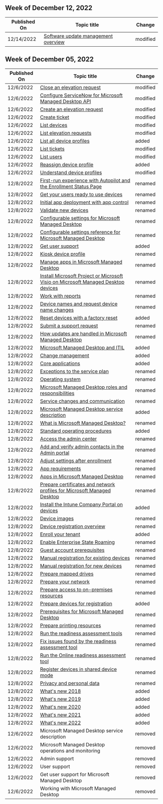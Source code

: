 <!-- This file is generated automatically each week. Changes made to this file will be overwritten.-->



## Week of December 12, 2022


| Published On |Topic title | Change |
|------|------------|--------|
| 12/14/2022 | [Software update management overview](/managed-desktop/operate/updates) | modified |


## Week of December 05, 2022


| Published On |Topic title | Change |
|------|------------|--------|
| 12/6/2022 | [Close an elevation request](/managed-desktop/developer/mmd-api-close-elevation-request) | modified |
| 12/6/2022 | [Configure ServiceNow for Microsoft Managed Desktop API](/managed-desktop/developer/mmd-api-configure-servicenow) | modified |
| 12/6/2022 | [Create an elevation request](/managed-desktop/developer/mmd-api-create-elevation-request) | modified |
| 12/6/2022 | [Create ticket](/managed-desktop/developer/mmd-api-create-ticket) | modified |
| 12/6/2022 | [List devices](/managed-desktop/developer/mmd-api-list-devices) | modified |
| 12/6/2022 | [List elevation requests](/managed-desktop/developer/mmd-api-list-elevation-requests) | modified |
| 12/6/2022 | [List all device profiles](/managed-desktop/developer/mmd-api-list-profiles) | added |
| 12/6/2022 | [List tickets](/managed-desktop/developer/mmd-api-list-tickets) | modified |
| 12/6/2022 | [List users](/managed-desktop/developer/mmd-api-list-users) | modified |
| 12/6/2022 | [Reassign device profile](/managed-desktop/developer/mmd-api-reassign-device-profile) | added |
| 12/6/2022 | [Understand device profiles](/managed-desktop/service-description/profiles) | modified |
| 12/8/2022 | [First-run experience with Autopilot and the Enrollment Status Page](/managed-desktop/deploy/esp-first-run) | renamed |
| 12/8/2022 | [Get your users ready to use devices](/managed-desktop/deploy/get-started-devices) | renamed |
| 12/8/2022 | [Initial app deployment with app control](/managed-desktop/deploy/initial-app-deployment-with-app-control) | renamed |
| 12/8/2022 | [Validate new devices](/managed-desktop/deploy/validate-device) | renamed |
| 12/8/2022 | [Configurable settings for Microsoft Managed Desktop](/managed-desktop/operate/config-setting-overview) | renamed |
| 12/8/2022 | [Configurable settings reference for Microsoft Managed Desktop](/managed-desktop/operate/config-setting-ref) | renamed |
| 12/8/2022 | [Get user support](/managed-desktop/operate/end-user-support) | added |
| 12/8/2022 | [Kiosk device profile](/managed-desktop/operate/kiosk-device-profile) | renamed |
| 12/8/2022 | [Manage apps in Microsoft Managed Desktop](/managed-desktop/operate/manage-apps) | renamed |
| 12/8/2022 | [Install Microsoft Project or Microsoft Visio on Microsoft Managed Desktop devices](/managed-desktop/operate/project-visio) | renamed |
| 12/8/2022 | [Work with reports](/managed-desktop/operate/reports) | renamed |
| 12/8/2022 | [Device names and request device name changes](/managed-desktop/operate/request-device-name-change) | renamed |
| 12/8/2022 | [Reset devices with a factory reset](/managed-desktop/operate/reset-devices-factory) | added |
| 12/8/2022 | [Submit a support request](/managed-desktop/operate/support-request) | renamed |
| 12/8/2022 | [How updates are handled in Microsoft Managed Desktop](/managed-desktop/operate/updates) | renamed |
| 12/8/2022 | [Microsoft Managed Desktop and ITIL](/managed-desktop/overview/mmd-and-itsm) | added |
| 12/8/2022 | [Change management](/managed-desktop/overview/change-management) | added |
| 12/8/2022 | [Core applications](/managed-desktop/overview/core-applications) | added |
| 12/8/2022 | [Exceptions to the service plan](/managed-desktop/overview/exceptions-to-service-plan) | renamed |
| 12/8/2022 | [Operating system](/managed-desktop/overview/operating-system) | renamed |
| 12/8/2022 | [Microsoft Managed Desktop roles and responsibilities](/managed-desktop/overview/roles-and-responsibilities) | renamed |
| 12/8/2022 | [Service changes and communication](/managed-desktop/overview/service-changes-communication) | renamed |
| 12/8/2022 | [Microsoft Managed Desktop service description](/managed-desktop/overview/service-plan-description) | added |
| 12/8/2022 | [What is Microsoft Managed Desktop?](/managed-desktop/overview/service-plan) | renamed |
| 12/8/2022 | [Standard operating procedures](/managed-desktop/overview/standard-operating-procedures) | added |
| 12/8/2022 | [Access the admin center](/managed-desktop/prepare/access-admin-center) | renamed |
| 12/8/2022 | [Add and verify admin contacts in the Admin portal](/managed-desktop/prepare/add-admin-contacts) | renamed |
| 12/8/2022 | [Adjust settings after enrollment](/managed-desktop/prepare/adjust-management-settings) | renamed |
| 12/8/2022 | [App requirements](/managed-desktop/prepare/app-requirements) | renamed |
| 12/8/2022 | [Apps in Microsoft Managed Desktop](/managed-desktop/prepare/apps) | renamed |
| 12/8/2022 | [Prepare certificates and network profiles for Microsoft Managed Desktop](/managed-desktop/prepare/certs-wifi-lan) | renamed |
| 12/8/2022 | [Install the Intune Company Portal on devices](/managed-desktop/prepare/company-portal) | added |
| 12/8/2022 | [Device images](/managed-desktop/prepare/device-images) | renamed |
| 12/8/2022 | [Device registration overview](/managed-desktop/prepare/device-registration-overview) | renamed |
| 12/8/2022 | [Enroll your tenant](/managed-desktop/prepare/enroll-your-tenant) | added |
| 12/8/2022 | [Enable Enterprise State Roaming](/managed-desktop/prepare/enterprise-state-roaming) | renamed |
| 12/8/2022 | [Guest account prerequisites](/managed-desktop/prepare/guest-accounts) | renamed |
| 12/8/2022 | [Manual registration for existing devices](/managed-desktop/prepare/manual-registration-existing-devices) | renamed |
| 12/8/2022 | [Manual registration for new devices](/managed-desktop/prepare/manual-registration) | renamed |
| 12/8/2022 | [Prepare mapped drives](/managed-desktop/prepare/mapped-drives) | renamed |
| 12/8/2022 | [Prepare your network](/managed-desktop/prepare/network) | renamed |
| 12/8/2022 | [Prepare access to on-premises resources](/managed-desktop/prepare/on-premise-resources) | renamed |
| 12/8/2022 | [Prepare devices for registration](/managed-desktop/prepare/prepare-devices-for-registration) | added |
| 12/8/2022 | [Prerequisites for Microsoft Managed Desktop](/managed-desktop/prepare/prerequisites) | renamed |
| 12/8/2022 | [Prepare printing resources](/managed-desktop/prepare/printing) | renamed |
| 12/8/2022 | [Run the readiness assessment tools](/managed-desktop/prepare/readiness-assessment-downloadable) | renamed |
| 12/8/2022 | [Fix issues found by the readiness assessment tool](/managed-desktop/prepare/readiness-assessment-fix) | renamed |
| 12/8/2022 | [Run the Online readiness assessment tool](/managed-desktop/prepare/readiness-assessment-online) | renamed |
| 12/8/2022 | [Register devices in shared device mode](/managed-desktop/prepare/shared-devices) | renamed |
| 12/8/2022 | [Privacy and personal data](/managed-desktop/references/privacy-personal-data) | renamed |
| 12/8/2022 | [What's new 2018](/managed-desktop/whats-new/whats-new-2018) | added |
| 12/8/2022 | [What's new 2019](/managed-desktop/whats-new/whats-new-2019) | added |
| 12/8/2022 | [What's new 2020](/managed-desktop/whats-new/whats-new-2020) | added |
| 12/8/2022 | [What's new 2021](/managed-desktop/whats-new/whats-new-2021) | added |
| 12/8/2022 | [What's new 2022](/managed-desktop/whats-new/whats-new-2022) | added |
| 12/6/2022 | Microsoft Managed Desktop service description | removed |
| 12/6/2022 | Microsoft Managed Desktop operations and monitoring | removed |
| 12/6/2022 | Admin support | removed |
| 12/6/2022 | User support | removed |
| 12/6/2022 | Get user support for Microsoft Managed Desktop | removed |
| 12/6/2022 | Working with Microsoft Managed Desktop | removed |
